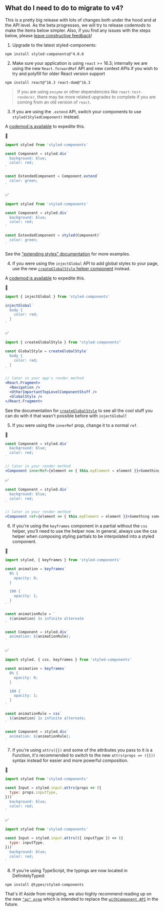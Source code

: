 ## What do I need to do to migrate to v4?

This is a pretty big release with lots of changes both under the hood and at the API level. As the beta progresses, we will try to release codemods to make the items below simpler. Also, if you find any issues with the steps below, please [leave constructive feedback](https://github.com/styled-components/styled-components-website/issues/296)!

1. Upgrade to the latest styled-components:

```
npm install styled-components@^4.0.0
```

2. Make sure your application is using `react` >= 16.3; internally we are using the new `React.forwardRef` API and new context APIs if you wish to try and polyfill for older React version support

```
npm install react@^16.3 react-dom@^16.3
```

> If you are using `enzyme` or other dependencies like `react-test-renderer`, there may be more related upgrades to complete if you are coming from an old version of `react`.

3. If you are using the `.extend` API, switch your components to use `styled(StyledComponent)` instead.

A [codemod is available](https://github.com/styled-components/styled-components-codemods) to expedite this.

🚫

```js
import styled from 'styled-components'

const Component = styled.div`
  background: blue;
  color: red;
`

const ExtendedComponent = Component.extend`
  color: green;
`
```

✅

```js
import styled from 'styled-components'

const Component = styled.div`
  background: blue;
  color: red;
`

const ExtendedComponent = styled(Component)`
  color: green;
`
```

See the ["extending styles" documentation](/docs/basics#extending-styles) for more examples.

4. If you were using the `injectGlobal` API to add global styles to your page, use the new [`createGlobalStyle` helper component](/docs/api#createglobalstyle) instead.

A [codemod is available](https://github.com/styled-components/styled-components-codemods) to expedite this.

🚫

```js
import { injectGlobal } from 'styled-components'

injectGlobal`
  body {
    color: red;
  }
`
```

✅

```jsx
import { createGlobalStyle } from "styled-components"

const GlobalStyle = createGlobalStyle`
  body {
    color: red;
  }
`

// later in your app's render method
<React.Fragment>
  <Navigation />
  <OtherImportantTopLevelComponentStuff />
  <GlobalStyle />
</React.Fragment>
```

See the documentation for [`createGlobalStyle`](/docs/api#createglobalstyle) to see all the cool stuff you can do with it that wasn't possible before with `injectGlobal`!

5. If you were using the `innerRef` prop, change it to a normal `ref`.

🚫

```jsx
const Component = styled.div`
  background: blue;
  color: red;
`

// later in your render method
<Component innerRef={element => { this.myElement = element }}>Something something</Component>
```

✅

```jsx
const Component = styled.div`
  background: blue;
  color: red;
`

// later in your render method
<Component ref={element => { this.myElement = element }}>Something something</Component>
```

6. If you're using the `keyframes` component in a partial without the `css` helper, you'll need to use the helper now. In general, always use the css helper when composing styling partials to be interpolated into a styled component.

🚫

```js
import styled, { keyframes } from 'styled-components'

const animation = keyframes`
  0% {
    opacity: 0;
  }

  100 {
    opacity: 1;
  }
`

const animationRule = `
  ${animation} 1s infinite alternate
`

const Component = styled.div`
  animation: ${animationRule};
`
```

✅

```js
import styled, { css, keyframes } from 'styled-components'

const animation = keyframes`
  0% {
    opacity: 0;
  }

  100 {
    opacity: 1;
  }
`

const animationRule = css`
  ${animation} 1s infinite alternate;
`

const Component = styled.div`
  animation: ${animationRule};
`
```

7. If you're using `attrs({})` and some of the attributes you pass to it is a Function, it's recommended to switch to the new `attrs(props => ({}))` syntax instead for easier and more powerful composition.

🚫

```js
import styled from 'styled-components'

const Input = styled.input.attrs(props => ({
  type: props.inputType,
}))`
  background: blue;
  color: red;
`
```

✅

```js
import styled from 'styled-components'

const Input = styled.input.attrs(({ inputType }) => ({
  type: inputType,
}))`
  background: blue;
  color: red;
`
```

8. If you're using TypeScript, the typings are now located in DefinitelyTyped:

```
npm install @types/styled-components
```

That's it! Aside from migrating, we also highly recommend reading up on the new [`"as" prop`](/docs/api#as-polymorphic-prop) which is intended to replace the [`withComponent API`](/docs/api#withcomponent) in the future.
